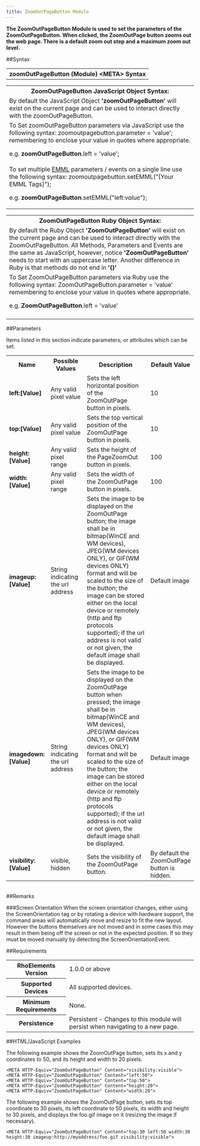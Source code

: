 ```yaml
---
title: ZoomOutPageButton Module
---
```



<b>
The ZoomOutPageButton Module is used to set the parameters of the ZoomOutPageButton. When clicked, the ZoomOutPage button zooms out the web page. There is a default zoom out step and a maximum zoom out level.
</b>

##Syntax

<table class="re-table"><tr><th class="tableHeading">zoomOutPageButton (Module) &lt;META&gt; Syntax
</th></tr></table>
<table class="re-table"><tr><th class="tableHeading">ZoomOutPageButton JavaScript Object Syntax:</th></tr><tr><td class="clsSyntaxCells clsOddRow">
By default the JavaScript Object <b>'zoomOutPageButton'</b> will exist on the current page and can be used to interact directly with the zoomOutPageButton.
</td></tr><tr><td class="clsSyntaxCells clsEvenRow">
To Set zoomOutPageButton parameters via JavaScript use the following syntax: zoomoutpagebutton.parameter = 'value'; remembering to enclose your value in quotes where appropriate.  
<P />e.g. <b>zoomOutPageButton</b>.left = 'value';
</td></tr><tr><td class="clsSyntaxCells clsOddRow">							
To set multiple <a href="/rhoelements/EMMLOverview">EMML</a> parameters / events on a single line use the following syntax: zoomoutpagebutton.setEMML("[Your EMML Tags]");
<P />
e.g. <b>zoomOutPageButton</b>.setEMML("left:<i>value</i>");							
</td></tr></table>

<table class="re-table"><tr><th class="tableHeading">ZoomOutPageButton Ruby Object Syntax:</th></tr><tr><td class="clsSyntaxCells clsOddRow">
By default the Ruby Object <b>'ZoomOutPageButton'</b> will exist on the current page and can be used to interact directly with the ZoomOutPageButton. All Methods, Parameters and Events are the same as JavaScript, however, notice <b>'ZoomOutPageButton'</b> needs to start with an uppercase letter. Another difference in Ruby is that methods do not end in <b>'()'</b></td></tr><tr><td class="clsSyntaxCells clsEvenRow">
To Set ZoomOutPageButton parameters via Ruby use the following syntax: ZoomOutPageButton.parameter = 'value' remembering to enclose your value in quotes where appropriate.  
<P />e.g. <b>ZoomOutPageButton</b>.left = 'value'
</td></tr><tr><td class="clsSyntaxCells clsOddRow" /></tr></table>




##Parameters


Items listed in this section indicate parameters, or attributes which can be set.
<table class="re-table"><col width="20%" /><col width="20%" /><col width="38%" /><col width="22%" /><tr><th class="tableHeading">Name</th><th class="tableHeading">Possible Values</th><th class="tableHeading">Description</th><th class="tableHeading">Default Value</th></tr><tr><td class="clsSyntaxCells clsOddRow"><b>left:[Value]
</b></td><td class="clsSyntaxCells clsOddRow">Any valid pixel value</td><td class="clsSyntaxCells clsOddRow">Sets the left horizontal position of the ZoomOutPage button in pixels.</td><td class="clsSyntaxCells clsOddRow">10</td></tr><tr><td class="clsSyntaxCells clsEvenRow"><b>top:[Value]
</b></td><td class="clsSyntaxCells clsEvenRow">Any valid pixel value</td><td class="clsSyntaxCells clsEvenRow">Sets the top vertical position of the ZoomOutPage button in pixels.</td><td class="clsSyntaxCells clsEvenRow">10</td></tr><tr><td class="clsSyntaxCells clsOddRow"><b>height:[Value]
</b></td><td class="clsSyntaxCells clsOddRow">Any valid pixel range</td><td class="clsSyntaxCells clsOddRow">Sets the height of the PageZoomOut button in pixels.</td><td class="clsSyntaxCells clsOddRow">100</td></tr><tr><td class="clsSyntaxCells clsEvenRow"><b>width:[Value]
</b></td><td class="clsSyntaxCells clsEvenRow">Any valid pixel range</td><td class="clsSyntaxCells clsEvenRow">Sets the width of the ZoomOutPage button in pixels.</td><td class="clsSyntaxCells clsEvenRow">100</td></tr><tr><td class="clsSyntaxCells clsOddRow"><b>imageup:[Value]
</b></td><td class="clsSyntaxCells clsOddRow">String indicating the url address</td><td class="clsSyntaxCells clsOddRow">
          Sets the image to be displayed on the ZoomOutPage button; the image shall be in bitmap(WinCE and WM devices),
          JPEG(WM devices ONLY), or GIF(WM devices ONLY) format and will be scaled to the size of the button; the image can be stored
          either on the local device or remotely (http and ftp protocols supported); if the url address is
          not valid or not given, the default image shall be displayed.
        </td><td class="clsSyntaxCells clsOddRow">Default image</td></tr><tr><td class="clsSyntaxCells clsEvenRow"><b>imagedown:[Value]
</b></td><td class="clsSyntaxCells clsEvenRow">String indicating the url address</td><td class="clsSyntaxCells clsEvenRow">
          Sets the image to be displayed on the ZoomOutPage button when pressed; the image shall be in bitmap(WinCE and WM devices),
          JPEG(WM devices ONLY), or GIF(WM devices ONLY) format and will be scaled to the size of the button; the image can be stored
          either on the local device or remotely (http and ftp protocols supported); if the url address is
          not valid or not given, the default image shall be displayed.
        </td><td class="clsSyntaxCells clsEvenRow">Default image</td></tr><tr><td class="clsSyntaxCells clsOddRow"><b>visibility:[Value]
</b></td><td class="clsSyntaxCells clsOddRow">visible, hidden</td><td class="clsSyntaxCells clsOddRow">Sets the visibility of the ZoomOutPage button.</td><td class="clsSyntaxCells clsOddRow">By default the ZoomOutPage button is hidden.</td></tr></table>
<table class="re-table"><col width="78%" /><col width="8%" /><col width="1%" /><col width="5%" /><col width="1%" /><col width="5%" /><col width="2%" /></table>




##Remarks


###Screen Orientation
When the screen orientation changes, either using the ScreenOrientation tag or by rotating a device with hardware support, the command areas will automatically move and resize to fit the new layout. However the buttons themselves are not moved and in some cases this may result in them being off the screen or not in the expected position. If so they must be moved manually by detecting the ScreenOrientationEvent.




##Requirements

<table class="re-table"><tr><th class="tableHeading">RhoElements Version</th><td class="clsSyntaxCell clsEvenRow">1.0.0 or above
</td></tr><tr><th class="tableHeading">Supported Devices</th><td class="clsSyntaxCell clsOddRow">All supported devices.</td></tr><tr><th class="tableHeading">Minimum Requirements</th><td class="clsSyntaxCell clsOddRow">None.</td></tr><tr><th class="tableHeading">Persistence</th><td class="clsSyntaxCell clsEvenRow">Persistent - Changes to this module will persist when navigating to a new page.</td></tr></table>


##HTML/JavaScript Examples

The following example shows the ZoomOutPage button, sets its x and y coordinates to 50, and its height and width to 20 pixels.

	<META HTTP-Equiv="ZoomOutPageButton" Content="visibility:visible">
	<META HTTP-Equiv="ZoomOutPageButton" Content="left:50">
	<META HTTP-Equiv="ZoomOutPageButton" Content="top:50">
	<META HTTP-Equiv="ZoomOutPageButton" Content="height:20">
	<META HTTP-Equiv="ZoomOutPageButton" Content="width:20">
	
	
The following example shows the ZoomOutPage button, sets its top coordinate to 30 pixels, its left coordinate to 50 pixels, its width and height to 30 pixels, and displays the foo.gif image on it (resizing the image if necessary).

	<META HTTP-Equiv="ZoomOutPageButton" Content="top:30 left:50 width:30 height:30 imageup:http://myaddress/foo.gif visibility:visible">
	



